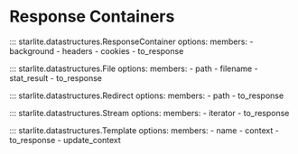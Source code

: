 # Response Containers

::: starlite.datastructures.ResponseContainer
    options:
        members:
            - background
            - headers
            - cookies
            - to_response

::: starlite.datastructures.File
    options:
        members:
            - path
            - filename
            - stat_result
            - to_response

::: starlite.datastructures.Redirect
    options:
        members:
            - path
            - to_response

::: starlite.datastructures.Stream
    options:
        members:
            - iterator
            - to_response

::: starlite.datastructures.Template
    options:
        members:
            - name
            - context
            - to_response
            - update_context
